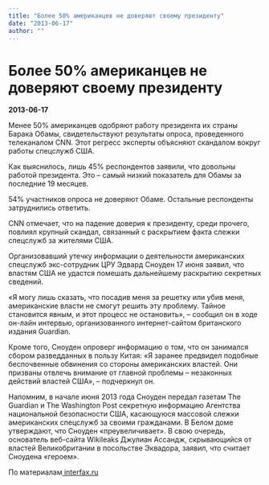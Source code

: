 ```yaml
---
title: "Более 50% американцев не доверяют своему президенту"
date: "2013-06-17"
author: ""
---
```


# Более 50% американцев не доверяют своему президенту

**2013-06-17** 

Менее 50% американцев одобряют работу президента их страны Барака Обамы, свидетельствуют результаты опроса, проведенного телеканалом CNN. Этот регресс эксперты объясняют скандалом вокруг работы спецслужб США.

Как выяснилось, лишь 45% респондентов заявили, что довольны работой президента. Это – самый низкий показатель для Обамы за последние 19 месяцев.

54% участников опроса не доверяют Обаме. Остальные респонденты затруднились ответить.

СNN отмечает, что на падение доверия к президенту, среди прочего, повлиял крупный скандал, связанный с раскрытием факта слежки спецслужб за жителями США.

Организовавший утечку информации о деятельности американских спецслужб экс-сотрудник ЦРУ Эдвард Сноуден 17 июня заявил, что властям США не удастся помешать дальнейшему раскрытию секретных сведений.

«Я могу лишь сказать, что посадив меня за решетку или убив меня, американские власти не смогут решить эту проблему. Тайное становится явным, и этот процесс не остановить», – сообщил он в ходе он-лайн интервью, организованного интернет-сайтом британского издания Guardian.

Кроме того, Сноуден опроверг информацию о том, что он занимался сбором разведданных в пользу Китая: «Я заранее предвидел подобные беспочвенные обвинения со стороны американских властей. Они призваны отвлечь внимание от главной проблемы – незаконных действий властей США», – подчеркнул он.

Напомним, в начале июня 2013 года Сноуден передал газетам The Guardian и The Washington Post секретную информацию Агентства национальной безопасности США, касающуюся массовой слежки американских спецслужб за своими гражданами. В Белом доме утверждают, что Сноуден «преувеличивает». В свою очередь, основатель веб-сайта Wikileaks Джулиан Ассандж, скрывающийся от властей Великобритании в посольстве Эквадора, заявил, что считает Сноудена «героем».

По материалам[ interfax.ru](http://www.interfax.ru/)